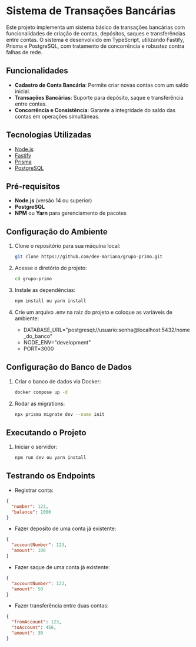 # Sistema de Transações Bancárias

Este projeto implementa um sistema básico de transações bancárias com funcionalidades de criação de contas, depósitos, saques e transferências entre contas. O sistema é desenvolvido em TypeScript, utilizando Fastify, Prisma e PostgreSQL, com tratamento de concorrência e robustez contra falhas de rede.

## Funcionalidades

- **Cadastro de Conta Bancária**: Permite criar novas contas com um saldo inicial.
- **Transações Bancárias**: Suporte para depósito, saque e transferência entre contas.
- **Concorrência e Consistência**: Garante a integridade do saldo das contas em operações simultâneas.

## Tecnologias Utilizadas

- [Node.js](https://nodejs.org/)
- [Fastify](https://www.fastify.io/)
- [Prisma](https://www.prisma.io/)
- [PostgreSQL](https://www.postgresql.org/)

## Pré-requisitos

- **Node.js** (versão 14 ou superior)
- **PostgreSQL**
- **NPM** ou **Yarn** para gerenciamento de pacotes

## Configuração do Ambiente

1. Clone o repositório para sua máquina local:

   ```bash
   git clone https://github.com/dev-mariana/grupo-primo.git
   ```

2. Acesse o diretório do projeto:

   ```bash
   cd grupo-primo
   ```

3. Instale as dependências:

   ```bash
   npm install ou yarn install
   ```

4. Crie um arquivo .env na raiz do projeto e coloque as variáveis de ambiente:

   - DATABASE_URL="postgresql://usuario:senha@localhost:5432/nome_do_banco"
   - NODE_ENV="development"
   - PORT=3000

## Configuração do Banco de Dados

1. Criar o banco de dados via Docker:

   ```bash
   docker compose up -d
   ```

2. Rodar as migrations:

   ```bash
   npx prisma migrate dev --name init
   ```

## Executando o Projeto

1. Iniciar o servidor:

   ```bash
   npm run dev ou yarn install
   ```

## Testrando os Endpoints

- Registrar conta:

```json
{
  "number": 123,
  "balance": 1000
}
```

- Fazer deposito de uma conta já existente:

```json
{
  "accountNumber": 123,
  "amount": 100
}
```

- Fazer saque de uma conta já existente:

```json
{
  "accountNumber": 123,
  "amount": 50
}
```

- Fazer transferência entre duas contas:

```json
{
  "fromAccount": 123,
  "toAccount": 456,
  "amount": 30
}
```
